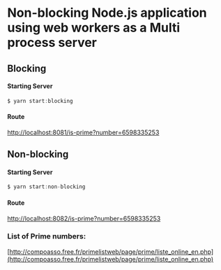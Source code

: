 # Non-blocking Node.js application using web workers as a Multi process server

## Blocking

#### Starting Server
```js
$ yarn start:blocking
```

#### Route
[http://localhost:8081/is-prime?number=6598335253](http://localhost:8081/is-prime?number=6598335253)


## Non-blocking

#### Starting Server
```js
$ yarn start:non-blocking
```

#### Route
[http://localhost:8082/is-prime?number=6598335253](http://localhost:8082/is-prime?number=6598335253)

### List of Prime numbers:

[http://compoasso.free.fr/primelistweb/page/prime/liste_online_en.php](http://compoasso.free.fr/primelistweb/page/prime/liste_online_en.php)
